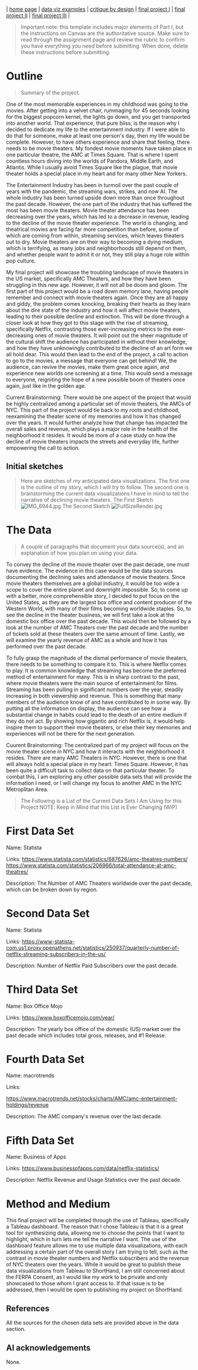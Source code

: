 | [home page](https://r-var25.github.io/rvarela_dataviz_portfolio/) | [data viz examples](dataviz-examples) | [critique by design](critique-by-design) | [final project I](final-project-part-one) | [final project II](final-project-part-two) | [final project III](final-project-part-three) |


> Important note: this template includes major elements of Part I, but the instructions on Canvas are the authoritative source.  Make sure to read through the assignment page and review the rubric to confirm you have everything you need before submitting.  When done, delete these instructions before submitting.

# Outline
> Summary of the project.  

One of the most memorable experiences in my childhood was going to the movies. After getting into a velvet chair, rummaging for 45 seconds looking for the biggest popcorn kernel, the lights go down, and you get transported into another world. That experience, that pure bliss, is the reason why I decided to dedicate my life to the entertainment industry. If I were able to do that for someone, make at least one person's day, then my life would be complete. However, to have others experience and share that feeling, there needs to be movie theaters. My fondest movie moments have taken place in one particular theatre, the AMC at Times Square. That is where I spent countless hours diving into the worlds of Pandora, Middle Earth, and Atlantis. While I usually avoid Times Square like the plague, that movie theater holds a special place in my heart and for many other New Yorkers. 

The Entertainment Industry has been in turmoil over the past couple of years with the pandemic, the streaming wars, strikes, and now AI. The whole industry has been turned upside down more than once throughout the past decade. However, the one part of the industry that has suffered the most has been movie theaters. Movie theater attendance has been decreasing over the years, which has led to a decrease in revenue, leading to the decline of the movie theater experience. The world is changing, and theatrical movies are facing far more competition than before, some of which are coming from within, streaming services, which leaves theaters out to dry. Movie theaters are on their way to becoming a dying medium, which is terrifying, as many jobs and neighborhoods still depend on them, and whether people want to admit it or not, they still play a huge role within pop culture. 

My final project will showcase the troubling landscape of movie theaters in the US market, specifically AMC Theaters, and how they have been struggling in this new age. However, it will not all be doom and gloom. The first part of this project would be a road down memory lane, having people remember and connect with movie theaters again. Once they are all happy and giddy, the problem comes knocking, breaking their hearts as they learn about the dire state of the industry and how it will affect movie theaters, leading to their possible decline and extinction. This will be done through a closer look at how they got to this stage with the rise of streaming, specifically Netflix, contrasting those ever-increasing metrics to the ever-decreasing ones of movie theaters. It will point out the sheer magnitude of the cultural shift the audience has participated in without their knowledge, and how they have unknowingly contributed to the decline of an art form we all hold dear. This would then lead to the end of the project, a call to action to go to the movies, a message that everyone can get behind! We, the audience, can revive the movies, make them great once again, and experience new worlds one screening at a time. This would send a message to everyone, reigniting the hope of a new possible boom of theaters once again, just like in the golden age. 

Current Brainstorming: 
There would be one aspect of the project that would be highly centralized among a particular set of movie theaters, the AMCs of NYC. This part of the project would tie back to my roots and childhood, reexamining the theater scene of my memories and how it has changed over the years. It would further analyze how that change has impacted the overall sales and revenue, which plays a major role in the health of the neighborhood it resides. It would be more of a case study on how the decline of movie theaters impacts the streets and everyday life, further empowering the call to action.  
 


## Initial sketches
> Here are sketches of my anticipated data visualizations. The first one is the outline of my story, which I will try to follow. The second one is brainstorming the current data visualizations I have in mind to tell the narrative of declining movie theaters.
> The First Sketch
![IMG_6944.jpg](IMG_6944.jpg)
> The Second Sketch
![FullSizeRender.jpg](FullSizeRender.jpg)


# The Data
> A couple of paragraphs that document your data source(s), and an explanation of how you plan on using your data. 

To convey the decline of the movie theater over the past decade, one must have evidence. The evidence in this case would be the data sources documenting the declining sales and attendance of movie theaters. Since movie theaters themselves are a global industry, it would be too wide a scope to cover the entire planet and downright impossible. So, to come up with a better, more comprehensible story, I decided to put focus on the United States, as they are the largest box office and content producer of the Western World, with many of their films becoming worldwide staples. So, to see the decline in the theater business, we will first take a look at the domestic box office over the past decade. This would then be followed by a look at the number of AMC Theaters over the past decade and the number of tickets sold at these theaters over the same amount of time. Lastly, we will examine the yearly revenue of AMC as a whole and how it has performed over the past decade. 

To fully grasp the magnitude of the dismal performance of movie theaters, there needs to be something to compare it to. This is where Netflix comes to play. It is common knowledge that streaming has become the preferred method of entertainment for many. This is in sharp contrast to the past, where movie theaters were the main source of entertainment for films. Streaming has been pulling in significant numbers over the year, steadily increasing in both viewership and revenue. This is something that many members of the audience know of and have contributed to in some way. By putting all the information on display, the audience can see how a substantial change in habits could lead to the death of an entire medium if they do not act. By showing how gigantic and rich Netflix is, it would help inspire them to support their movie theaters, or else their key memories and experiences will not be there for the next generation. 

Cuurent Brainstorming:
The centralized part of my project will focus on the movie theater scene in NYC and how it interacts with the neighborhood it resides. There are many AMC Theaters in NYC. However, there is one that will always hold a special place in my heart: Times Square. However, it has been quite a difficult task to collect data on that particular theater. To combat this, I am exploring any other possible data sets that will provide the information I need, or I will change my focus to another AMC in the NYC Metroplitan Area. 



>  The Following is a List of the Current Data Sets I Am Using for this Project
> NOTE: Keep in Mind that this List is Ever Changing (WIP)

# First Data Set 
Name: Statista

Links:
https://www.statista.com/statistics/687626/amc-theatres-numbers/
https://www.statista.com/statistics/206966/total-attendance-at-amc-theatres/


Description: The Number of AMC Theaters worldwide over the past decade, which can be broken down by region. 

# Second Data Set

Name: Statista

Links:
https://www-statista-com.us1.proxy.openathens.net/statistics/250937/quarterly-number-of-netflix-streaming-subscribers-in-the-us/


Description: Number of Netflix Paid Subscribers over the past decade. 

# Third Data Set

Name: Box Office Mojo

Links: 
https://www.boxofficemojo.com/year/

Description: The yearly box office of the domestic (US) market over the past decade which includes total gross, releases, and #1 Release. 

# Fourth Data Set

Name: macrotrends

Links: 

https://www.macrotrends.net/stocks/charts/AMC/amc-entertainment-holdings/revenue

Description: The AMC company's revenue over the last decade. 

# Fifth Data Set 

Name: Business of Apps

Links:
https://www.businessofapps.com/data/netflix-statistics/

Description: Netflix Revenue and Usage Statistics over the past decade. 




# Method and Medium


This final project will be completed through the use of Tableau, specifically a Tableau dashboard. The reason that I chose Tableau is that it is a great tool for synthesizing data, allowing me to choose the points that I want to highlight, which in turn lets me tell the narrative I want. The use of the dashboard feature allows me to use multiple data visualizations, with each addressing a certain part of the overall story I am trying to tell, such as the contrast in movie theater numbers and Netflix subscribers and the revenue of NYC theaters over the years. While it would be great to publish these data visualizations from Tableau to ShortHand, I am still concerned about the FERPA Consent, as I would like my work to be private and only showcased to those whom I grant access to. If that issue is to be addressed, then I would be open to publishing my project on ShortHand. 

## References
All the sources for the chosen data sets are provided above in the data section. 

## AI acknowledgements
None. 
